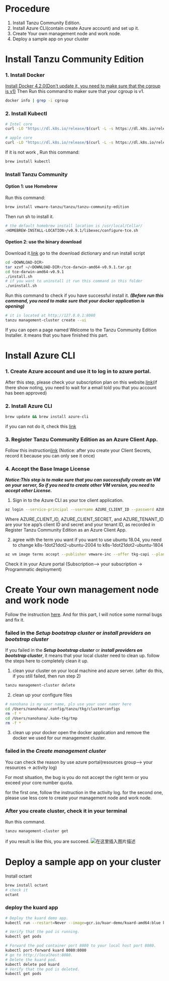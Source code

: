 ﻿# Procedure
 1.   Install Tanzu Community Edition.
 2.  Install Azure CLI(contain create Azure account) and set up it.
 3. Create Your own management node and work node.
 4. Deploy a sample app on your cluster
 

# Install Tanzu Community Edition

### 1. Install Docker
 [Install Docker 4.2.0(Don't update it, you need to make sure that the cgroup is v1)](https://docs.docker.com/desktop/mac/release-notes/#docker-desktop-420)
Then Run this command to maker sure that  your cgroup is v1.

```bash
docker info | grep -i cgroup
```

### 2. Install Kubectl

```bash
# Intel core
curl -LO "https://dl.k8s.io/release/$(curl -L -s https://dl.k8s.io/release/stable.txt)/bin/darwin/amd64/kubectl"

# apple core
curl -LO "https://dl.k8s.io/release/$(curl -L -s https://dl.k8s.io/release/stable.txt)/bin/darwin/arm64/kubectl"
```
If it is not work , Run this command:
 

```bash
brew install kubectl 
```

### Install Tanzu Community
#### Option 1: use Homebrew
Run this command:
```bash
brew install vmware-tanzu/tanzu/tanzu-community-edition
```
Then run sh to install it.

```bash
# the default homebrew install location is /usr/local/Cellar/
<HOMEBREW-INSTALL-LOCATION>/v0.9.1/libexec/configure-tce.sh
```
#### Opetion 2: use the binary download
Download it.[link](https://github.com/vmware-tanzu/community-edition/releases/download/v0.9.1/tce-darwin-amd64-v0.9.1.tar.gz)
go to the download dictionary and run install script

```bash
cd <DOWNLOAD-DIR>
tar xzvf ~/<DOWNLOAD-DIR>/tce-darwin-amd64-v0.9.1.tar.gz
cd tce-darwin-amd64-v0.9.1
./install.sh
# if you want to uninstall it run this command in this folder
./uninstall.sh
```
Run this command to check if you have successful install it. ***(Before run this command, you need to make sure that your docker application is opening)***
```bash
# it is located at http://127.0.0.1:8080
tanzu management-cluster create --ui
```
If you can open a page named Welcome to the Tanzu Community Edition Installer.  it means that you have finished this part.

# Install Azure CLI
### 1. Create Azure account and use it to log in to azure portal. 
After this step, please check your subscription plan on this website.[link](https://portal.azure.com/#blade/Microsoft_Azure_Billing/SubscriptionsBlade)(if there show noting, you need to wait for a email told you that you account has been approved)

### 2. Install Azure CLI

```bash
brew update && brew install azure-cli
```
if you can not do it, check this [link](https://docs.microsoft.com/en-us/cli/azure/install-azure-cli-macos)

###  3. Register Tanzu Community Edition as an Azure Client App.
Follow this instruction[link](https://tanzucommunityedition.io/docs/latest/azure-mgmt/#tkg-app)
(Notice: after you create your Client Secrets, record it because you can only see it once)

### 4. Accept the Base Image License
***Notice:This step is to make sure that you can successfully create an VM on your server, So if you need to create other VM version, you need to accept other License.***

1. Sign in to the Azure CLI as your tce client application.

```bash
az login --service-principal --username AZURE_CLIENT_ID --password AZURE_CLIENT_SECRET --tenant AZURE_TENANT_ID
```
Where AZURE_CLIENT_ID, AZURE_CLIENT_SECRET, and AZURE_TENANT_ID are your tce app’s client ID and secret and your tenant ID, as recorded in Register Tanzu Community Edition as an Azure Client App.

2. agree with the term you want
if you want to use ubuntu 18.04, you need to change 
k8s-1dot21dot2-ubuntu-2004 to k8s-1dot21dot2-ubuntu-1804
```bash
az vm image terms accept --publisher vmware-inc --offer tkg-capi --plan k8s-1dot21dot2-ubuntu-2004 --subscription AZURE_SUBSCRIPTION_ID
```
Check it in your Azure portal (Subscription--> your subscription -> Programmatic deployment)


# Create Your own management node and work node
Follow the instruction [here](https://tanzucommunityedition.io/docs/latest/azure-install-mgmt/). And for this part, I will notice some normal bugs and fix it.

### failed in the ***Setup bootstrap cluster*** or ***install providers on bootstrap cluster***
If you failed in the ***Setup bootstrap cluster*** or ***install providers on bootstrap cluster***, it means that your local cluster need to clean up. follow the steps here to completely clean it up.
1. clean your cluster on your local machine and azure server. (after do this, if you still failed, then run step 2)

```bash
tanzu management-cluster delete
```

2. clean up your configure files
```bash
# nanohana is my user name, pls use your user namer here
cd /Users/nanohana/.config/tanzu/tkg/clusterconfigs
rm -f *
cd /Users/nanohana/.kube-tkg/tmp
rm -f *
```
3. clean up your docker
open the docker application and remove the docker we used for our management cluster.

### failed in the ***Create management cluster***
You can check the reason by use azure portal(resources group--> your resources -> activity log)

For most situation, the bug is you do not accept the right term or you exceed your core number quota.

for the first one, follow the instruction in the activity log.
for the second one, please use less core to create your management node and work node.

### After you create cluster, check it in your terminal
Run this command.
```bash
tanzu management-cluster get
```
if you result is like this, you are succeed.
![在这里插入图片描述](https://img-blog.csdnimg.cn/b49965b186024e7983def30325cbb2d2.png?x-oss-process=image/watermark,type_d3F5LXplbmhlaQ,shadow_50,text_Q1NETiBA55WM6ZmQ5LiN5a2Y5Zyo55qE,size_20,color_FFFFFF,t_70,g_se,x_16#pic_center)
#  Deploy a sample app on your cluster
Install octant
```bash
brew install octant
# check it
octant
```
### deploy the kuard app

```bash
# Deploy the kuard demo app.
kubectl run --restart=Never --image=gcr.io/kuar-demo/kuard-amd64:blue kuard

# Verify that the pod is running.
kubectl get pods

# Forward the pod container port 8080 to your local host port 8080.
kubectl port-forward kuard 8080:8080
# go to http://localhost:8080.
# Delete the kuard pod.
kubectl delete pod kuard
# Verify that the pod is deleted.
kubectl get pods
```

